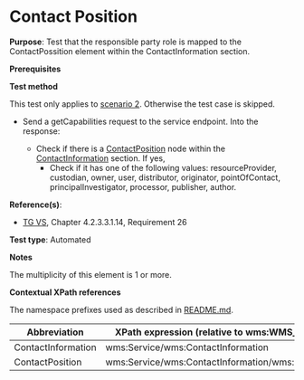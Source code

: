 # Contact Position

**Purpose**: Test that the responsible party role is mapped to the ContactPossition element within the ContactInformation section.

**Prerequisites**

**Test method**

This test only applies to [scenario 2](#scenario-2). Otherwise the test case is skipped.

* Send a getCapabilities request to the service endpoint. Into the response:

  * Check if there is a [ContactPosition](#ContactPosition) node within the [ContactInformation](#ContactInformation) section. If yes,
    * Check if it has one of the following values: resourceProvider, custodian, owner, user, distributor, originator, pointOfContact, principalInvestigator, processor, publisher, author.

**Reference(s)**:
* [TG VS](./README.md#ref_TG_VS), Chapter 4.2.3.3.1.14, Requirement 26

**Test type**: Automated

**Notes**

The multiplicity of this element is 1 or more.

**Contextual XPath references**

The namespace prefixes used as described in [README.md](./README.md#namespaces).

Abbreviation                                               |  XPath expression (relative to wms:WMS_Capabilities)
---------------------------------------------------------- | -------------------------------------------------------------------------
ContactInformation <a name="ContactInformation"></a> | wms:Service/wms:ContactInformation
ContactPosition <a name="ContactPosition"></a> | wms:Service/wms:ContactInformation/wms:ContactPosition